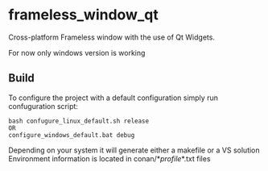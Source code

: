 # frameless_window_qt
Cross-platform Frameless window with the use of Qt Widgets.

For now only windows version is working

## Build
To configure the project with a default configuration simply run confuguration script: 

```
bash confugure_linux_default.sh release
OR
configure_windows_default.bat debug
```
Depending on your system it will generate either a makefile or a VS solution 
Environment information is located in conan/\*_profile_\*.txt files
